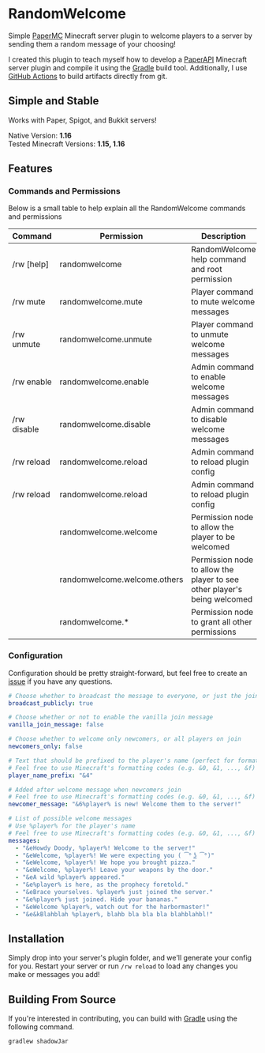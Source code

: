 # RandomWelcome

Simple [PaperMC](https://papermc.io/) Minecraft server plugin to welcome players to a server by sending them a random message of your choosing!

I created this plugin to teach myself how to develop a [PaperAPI](https://github.com/PaperMC/Paper) Minecraft server plugin and compile it using the [Gradle](https://gradle.org/) build tool. Additionally, I use [GitHub Actions](https://github.com/features/actions) to build artifacts directly from git.

## Simple and Stable

Works with Paper, Spigot, and Bukkit servers!

Native Version: **1.16**  
Tested Minecraft Versions: **1.15, 1.16**

## Features

### Commands and Permissions

Below is a small table to help explain all the RandomWelcome commands and permissions

| Command | Permission | Description |
| --- | --- | --- |
| /rw [help] | randomwelcome | RandomWelcome help command and root permission |
| /rw mute | randomwelcome.mute | Player command to mute welcome messages |
| /rw unmute | randomwelcome.unmute | Player command to unmute welcome messages |
| /rw enable | randomwelcome.enable | Admin command to enable welcome messages |
| /rw disable | randomwelcome.disable | Admin command to disable welcome messages |
| /rw reload | randomwelcome.reload | Admin command to reload plugin config |
| /rw reload | randomwelcome.reload | Admin command to reload plugin config |
| | randomwelcome.welcome | Permission node to allow the player to be welcomed |
| | randomwelcome.welcome.others | Permission node to allow the player to see other player's being welcomed |
| | randomwelcome.* | Permission node to grant all other permissions |

### Configuration

Configuration should be pretty straight-forward, but feel free to create an [issue](https://github.com/leviem1/RandomWelcome/issues) if you have any questions.

```yaml
# Choose whether to broadcast the message to everyone, or just the joining player
broadcast_publicly: true

# Choose whether or not to enable the vanilla join message
vanilla_join_message: false

# Choose whether to welcome only newcomers, or all players on join
newcomers_only: false

# Text that should be prefixed to the player's name (perfect for formatting)
# Feel free to use Minecraft's formatting codes (e.g. &0, &1, ..., &f)
player_name_prefix: "&4"

# Added after welcome message when newcomers join
# Feel free to use Minecraft's formatting codes (e.g. &0, &1, ..., &f)
newcomer_message: "&6%player% is new! Welcome them to the server!"

# List of possible welcome messages
# Use %player% for the player's name
# Feel free to use Minecraft's formatting codes (e.g. &0, &1, ..., &f)
messages:
  - "&eHowdy Doody, %player%! Welcome to the server!"
  - "&eWelcome, %player%! We were expecting you ( ͡° ͜ʖ ͡°)"
  - "&eWelcome, %player%! We hope you brought pizza."
  - "&eWelcome, %player%! Leave your weapons by the door."
  - "&eA wild %player% appeared."
  - "&e%player% is here, as the prophecy foretold."
  - "&eBrace yourselves. %player% just joined the server."
  - "&e%player% just joined. Hide your bananas."
  - "&eWelcome %player%, watch out for the harbormaster!"
  - "&e&kBlahblah %player%, blahb bla bla bla blahblahbl!"
```

## Installation

Simply drop into your server's plugin folder, and we'll generate your config for you. Restart your server or run `/rw reload` to load any changes you make or messages you add!

## Building From Source

If you're interested in contributing, you can build with [Gradle](https://gradle.org/) using the following command.
```bash
gradlew shadowJar
```
